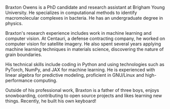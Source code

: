 Braxton Owens is a PhD candidate and research assistant at Brigham Young University. He specializes in computational methods to identify macromolecular complexes in bacteria. He has an undergraduate degree in physics.

Braxton's research experience includes work in machine learning and computer vision. At Centauri, a defense contracting company, he worked on computer vision for satellite imagery. He also spent several years applying machine learning techniques in materials science, discovering the nature of grain boundaries.

His technical skills include coding in Python and using technologies such as PyTorch, NumPy, and JAX for machine learning. He is experienced with linear algebra for predictive modeling, proficient in GNU/Linux and high-performance computing.

Outside of his professional work, Braxton is a father of three boys, enjoys snowboarding, contributing to open source projects and likes learning new things. Recently, he built his own keyboard!
